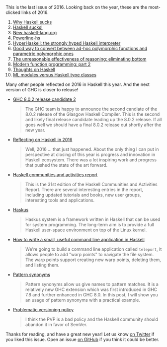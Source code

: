 This is the last issue of 2016.
Looking back on the year,
these are the most-clicked links of 2016.

1. [Why Haskell sucks](https://secure.plaimi.net/~alexander/tmp/pres/2016-05-11-why-haskell-sucks.html)
2. [Haskell sucks!](http://paul.bone.id.au/pub/pbone-2016-haskell-sucks/)
3. [New haskell-lang.org](https://haskell-lang.org/announcements#haskell-lang-live)
4. [Powerline-hs](https://github.com/rdnetto/powerline-hs/blob/be579f68840c1bb7709d169ea2453a62fafe62d6/README.md)
5. [HyperHaskell: the strongly hyped Haskell interpreter](https://mail.haskell.org/pipermail/haskell/2016-October/025010.html)
6. [Good way to convert between ad-hoc polymorphic functions and parametric polymorphic ones](http://stackoverflow.com/questions/38326420/good-way-to-convert-between-ad-hoc-polymorphic-functions-and-parametric-polymorp)
7. [The unreasonable effectiveness of reasoning: eliminating bottom](https://github.com/typedops/funops/blob/f3a2983f655e2d920003ff3b802b3ad8e16f9d32/src/main/tut/2016-05-31-unreasonable-effectiveness-of-reasoning-understanding-bottom.md)
8. [Modern function programming: part 2](http://degoes.net/articles/modern-fp-part-2)
9. [Thoughts on Haskell](http://get-finch.com/2016/09/26/thoughts_on_haskell.html)
10. [ML modules versus Haskell type classes](http://stackoverflow.com/questions/36927169/ml-modules-vs-haskell-type-classes)

Many other people reflected on 2016 in Haskell this year.
And the next version of GHC is closer to release!

-   [GHC 8.0.2 release candidate 2](https://mail.haskell.org/pipermail/ghc-devs/2016-December/013472.html)

    > The GHC team is happy to announce the second candiate of the 8.0.2 release of the Glasgow Haskell Compiler. This is the second and likely final release candidate leading up the 8.0.2 release. If all goes well we should have a final 8.0.2 release out shortly after the new year.

-   [Reflecting on Haskell in 2016](http://www.stephendiehl.com/posts/haskell_2017.html)

    > Well, 2016 ... that just happened. About the only thing I can put in perspective at closing of this year is progress and innovation in Haskell ecosystem. There was a lot inspiring work and progress that pushed the state of the art forward.

-   [Haskell communities and activities report](https://www.haskell.org/communities/11-2016/html/report.html)

    > This is the 31st edition of the Haskell Communities and Activities Report. There are several interesting entries in the report, including updated tutorials and books, new user groups, interesting tools and applications.

-   [Haskus](http://www.haskus.org/system/)

    > Haskus system is a framework written in Haskell that can be used for system programming. The long-term aim is to provide a full Haskell user-space environment on top of the Linux kernel.

-   [How to write a small, useful command line application in Haskell](https://bollu.github.io/teleport/)

    > We're going to build a command line application called `teleport`, It allows people to add "warp points" to navigate the file system. The warp points support creating new warp points, deleting them, and listing them.

-   [Pattern synonyms](https://kseo.github.io/posts/2016-12-22-pattern-synonyms.html)

    > Pattern synonyms allow us give names to pattern matches. It is a relatively new GHC extension which was first introduced in GHC 7.8 and further enhanced in GHC 8.0. In this post, I will show you an usage of pattern synonyms with a practical example.

-   [Problematic versioning policy](http://taylor.fausak.me/2016/12/28/problematic-versioning-policy/)

    > I think the PVP is a bad policy and the Haskell community should abandon it in favor of SemVer.

Thanks for reading,
and have a great new year!
Let us know [on Twitter](https://twitter.com/haskellweekly) if you liked this issue.
Open an issue [on GitHub](https://github.com/haskellweekly/haskellweekly.github.io) if you think it could be better.
